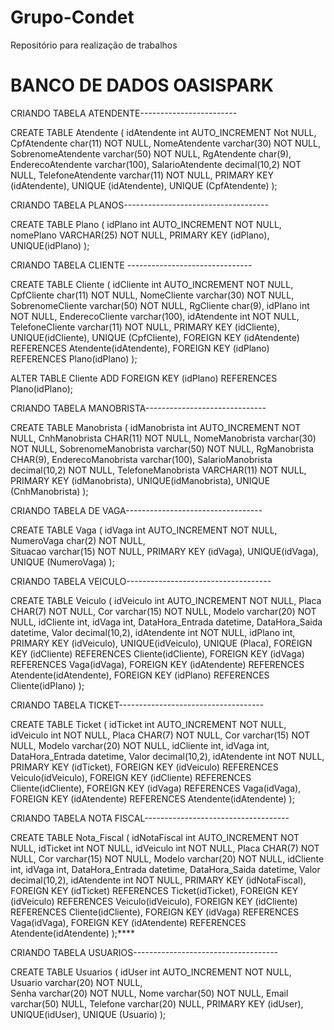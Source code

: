 # Grupo-Condet
Repositório para realização de trabalhos 


# BANCO DE DADOS OASISPARK

CRIANDO TABELA ATENDENTE------------------------

CREATE TABLE Atendente (
  	idAtendente int AUTO_INCREMENT Not NULL,
    CpfAtendente char(11) NOT NULL,
    NomeAtendente varchar(30) NOT NULL,
  	SobrenomeAtendente varchar(50) NOT NULL,
    RgAtendente char(9),
  	EnderecoAtendente varchar(100),
  	SalarioAtendente decimal(10,2) NOT NULL,
  	TelefoneAtendente varchar(11) NOT NULL,
    PRIMARY KEY (idAtendente),
  	UNIQUE (idAtendente),
    UNIQUE (CpfAtendente)
);

CRIANDO TABELA PLANOS------------------------------------

CREATE TABLE Plano (
  	idPlano int AUTO_INCREMENT NOT NULL,
    nomePlano VARCHAR(25) NOT NULL,
    PRIMARY KEY (idPlano),
  	UNIQUE(idPlano)
);


CRIANDO TABELA CLIENTE -------------------------------

CREATE TABLE Cliente (
  	idCliente int AUTO_INCREMENT NOT NULL,
    CpfCliente char(11) NOT NULL,
    NomeCliente varchar(30) NOT NULL,
  	SobrenomeCliente varchar(50) NOT NULL,
    RgCliente char(9),
	idPlano int NOT NULL,
  	EnderecoCliente varchar(100),
  	idAtendente int NOT NULL,
  	TelefoneCliente varchar(11) NOT NULL,
    PRIMARY KEY (idCliente),
  	UNIQUE(idCliente),
    UNIQUE (CpfCliente),
  	FOREIGN KEY (idAtendente) REFERENCES Atendente(idAtendente),
	FOREIGN KEY (idPlano) REFERENCES Plano(idPlano) 
);

ALTER TABLE Cliente
ADD FOREIGN KEY (idPlano) REFERENCES Plano(idPlano);

CRIANDO TABELA MANOBRISTA------------------------------

CREATE TABLE Manobrista (
  	idManobrista int AUTO_INCREMENT NOT NULL,
    CnhManobrista CHAR(11) NOT NULL,
    NomeManobrista varchar(30) NOT NULL,
  	SobrenomeManobrista varchar(50) NOT NULL,
    RgManobrista CHAR(9),
  	EnderecoManobrista varchar(100),
  	SalarioManobrista decimal(10,2) NOT NULL,
  	TelefoneManobrista VARCHAR(11) NOT NULL,
    PRIMARY KEY (idManobrista),
  	UNIQUE(idManobrista),
    UNIQUE (CnhManobrista)
);

CRIANDO TABELA DE VAGA----------------------------------

CREATE TABLE Vaga (
  	idVaga int AUTO_INCREMENT NOT NULL,
    NumeroVaga char(2) NOT NULL,    
  	Situacao varchar(15) NOT NULL,
    PRIMARY KEY (idVaga),
  	UNIQUE(idVaga),
    UNIQUE (NumeroVaga)
);

CRIANDO TABELA VEICULO------------------------------------

CREATE TABLE Veiculo (
  	idVeiculo int AUTO_INCREMENT NOT NULL,
    Placa CHAR(7) NOT NULL,
    Cor varchar(15) NOT NULL,
  	Modelo varchar(20) NOT NULL,
    idCliente int,
  	idVaga int,
  	DataHora_Entrada datetime,
  	DataHora_Saida datetime,
  	Valor decimal(10,2),
  	idAtendente int NOT NULL,
  	idPlano int,
    PRIMARY KEY (idVeiculo),
  	UNIQUE(idVeiculo),
    UNIQUE (Placa),
  	FOREIGN KEY (idCliente) REFERENCES Cliente(idCliente),
  	FOREIGN KEY (idVaga) REFERENCES Vaga(idVaga),
  	FOREIGN KEY (idAtendente) REFERENCES Atendente(idAtendente),
	FOREIGN KEY (idPlano) REFERENCES Cliente(idPlano)
);

CRIANDO TABELA TICKET------------------------------------

CREATE TABLE Ticket (
	idTicket int AUTO_INCREMENT NOT NULL,
  	idVeiculo int NOT NULL,
    Placa CHAR(7) NOT NULL,
    Cor varchar(15) NOT NULL,
  	Modelo varchar(20) NOT NULL,
    idCliente int,
  	idVaga int,
  	DataHora_Entrada datetime,
  	Valor decimal(10,2),
  	idAtendente int NOT NULL,
    PRIMARY KEY (idTicket),
	FOREIGN KEY (idVeiculo) REFERENCES Veiculo(idVeiculo),
  	FOREIGN KEY (idCliente) REFERENCES Cliente(idCliente),
  	FOREIGN KEY (idVaga) REFERENCES Vaga(idVaga),
  	FOREIGN KEY (idAtendente) REFERENCES Atendente(idAtendente)
);


CRIANDO TABELA NOTA FISCAL------------------------------------

CREATE TABLE Nota_Fiscal (
	idNotaFiscal int AUTO_INCREMENT NOT NULL,
	idTicket int NOT NULL,
  	idVeiculo int NOT NULL,
    Placa CHAR(7) NOT NULL,
    Cor varchar(15) NOT NULL,
  	Modelo varchar(20) NOT NULL,
    idCliente int,
  	idVaga int,
  	DataHora_Entrada datetime,
  	DataHora_Saida datetime,
  	Valor decimal(10,2),
  	idAtendente int NOT NULL,
    PRIMARY KEY (idNotaFiscal),
	FOREIGN KEY (idTicket) REFERENCES Ticket(idTicket),
	FOREIGN KEY (idVeiculo) REFERENCES Veiculo(idVeiculo),
  	FOREIGN KEY (idCliente) REFERENCES Cliente(idCliente),
  	FOREIGN KEY (idVaga) REFERENCES Vaga(idVaga),
  	FOREIGN KEY (idAtendente) REFERENCES Atendente(idAtendente)
);****

CRIANDO TABELA USUARIOS------------------------------------

CREATE TABLE Usuarios (
  	idUser int AUTO_INCREMENT NOT NULL,
	Usuario varchar(20) NOT NULL,    
  	Senha varchar(20) NOT NULL,
	Nome varchar(50) NOT NULL,
    Email varchar(50) NULL,
	Telefone varchar(20) NULL,
	PRIMARY KEY (idUser),
  	UNIQUE(idUser),
    UNIQUE (Usuario)
);
